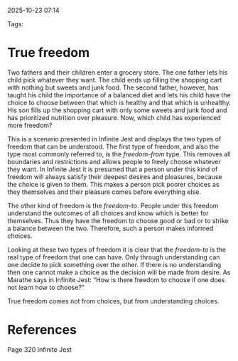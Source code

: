 2025-10-23 07:14

Tags:
# True freedom
Two fathers and their children enter a grocery store. The one father lets his child pick whatever they want. The child ends up filling the shopping cart with nothing but sweets and junk food. The second father, however, has taught his child the importance of a balanced diet and lets his child have the choice to choose between that which is healthy and that which is unhealthy. His son fills up the shopping cart with only some sweets and junk food and has prioritized nutrition over pleasure. Now, which child has experienced more freedom?

This is a scenario presented in Infinite Jest and displays the two types of freedom that can be understood. The first type of freedom, and also the type most commonly referred to, is the *freedom-from* type. This removes all boundaries and restrictions and allows people to freely choose whatever they want. In Infinite Jest it is presumed that a person under this kind of freedom will always satisfy their deepest desires and pleasures, because the choice is given to them. This makes a person pick poorer choices as they themselves and their pleasure comes before everything else.

The other kind of freedom is the *freedom-to*. People under this freedom understand the outcomes of all choices and know which is better for themselves. Thus they have the freedom to choose good or bad or to strike a balance between the two. Therefore, such a person makes informed choices.

Looking at these two types of freedom it is clear that the *freedom-to* is the real type of freedom that one can have. Only through understanding can one decide to pick something over the other. If there is no understanding then one cannot make a choice as the decision will be made from desire. As Marathe says in Infinite Jest: “How is there freedom to choose if one does not learn how to choose?”

True freedom comes not from choices, but from understanding choices.
# References
Page 320 Infinite Jest